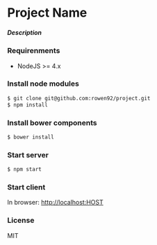 # Project Name
##### Description

### Requirenments
* NodeJS >= 4.x

### Install node modules
```sh
$ git clone git@github.com:rowen92/project.git
$ npm install
```

### Install bower components
```sh
$ bower install
```

### Start server
```sh
$ npm start
```

### Start client
In browser:
[http://localhost:HOST](http://localhost:HOST)

### License
MIT
